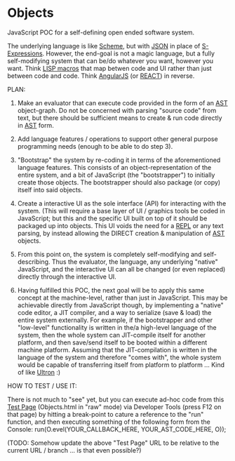 # Objects
JavaScript POC for a self-defining open ended software system.

The underlying language is like [Scheme](https://en.wikipedia.org/wiki/Scheme_(programming_language)), but with [JSON](https://en.wikipedia.org/wiki/JSON) in place of [S-Expressions](https://en.wikipedia.org/wiki/S-expression). However, the end-goal is not a magic language, but a fully self-modifying system that can be/do whatever you want, however you want. Think [LISP macros](https://en.wikipedia.org/wiki/Macro_(computer_science)#Syntactic_macros) that map betwen code and UI rather than just between code and code. Think [AngularJS](https://en.wikipedia.org/wiki/AngularJS) (or [REACT](https://en.wikipedia.org/wiki/React_(JavaScript_library))) in reverse.

PLAN:

1. Make an evaluator that can execute code provided in the form of an [AST](https://en.wikipedia.org/wiki/Abstract_syntax_tree) object-graph. Do not be concerned with parsing "source code" from text, but there should be sufficient means to create & run code directly in [AST](https://en.wikipedia.org/wiki/Abstract_syntax_tree) form.

2. Add language features / operations to support other general purpose programming needs (enough to be able to do step 3).

3. "Bootstrap" the system by re-coding it in terms of the aforementioned language features. This consists of an object-representation of the entire system, and a bit of JavaScript (the "bootstrapper") to initially create those objects. The bootstrapper should also package (or copy) itself into said objects.

4. Create a interactive UI as the sole interface (API) for interacting with the system. (This will require a base layer of UI / graphics tools be coded in JavaScript; but this and the specific UI built on top of it should be packaged up into objects. This UI voids the need for a [REPL](https://en.wikipedia.org/wiki/Read%E2%80%93eval%E2%80%93print_loop) or any text parsing, by instead allowing the DIRECT creation & manipulation of [AST](https://en.wikipedia.org/wiki/Abstract_syntax_tree) objects.

5. From this point on, the system is completely self-modifying and self-describing. Thus the evaluator, the language, any underlying "native" JavaScript, and the interactive UI can all be changed (or even replaced) directly through the interactive UI.

6. Having fulfilled this POC, the next goal will be to apply this same concept at the machine-level, rather than just in JavaScript. This may be achievable directly from JavaScript though, by implementing a "native" code editor, a JIT compiler, and a way to serialize (save & load) the entire system externally. For example, if the bootstrapper and other "low-level" functionality is written in the/a high-level language of the system, then the whole system can JIT-compile itself for another platform, and then save/send itself to be booted within a different machine platform. Assuming that the JIT-compilation is written in the language of the system and therefore "comes with", the whole system would be capable of transferring itself from platform to platform ... Kind of like [Ultron](https://en.wikipedia.org/wiki/Ultron) :)

HOW TO TEST / USE IT:

There is not much to "see" yet, but you can execute ad-hoc code from this [Test Page](https://rawgit.com/d-cook/Objects/master/Objects.html) (Objects.html in "raw" mode) via Developer Tools (press F12 on that page) by hitting a break-point to cature a reference to the "run" function, and then executing something of the following form from the Console:
run(O.evel(YOUR_CALLBACK_HERE, YOUR_AST_CODE_HERE, O));

(TODO: Somehow update the above "Test Page" URL to be relative to the current URL / branch ... is that even possible?)
